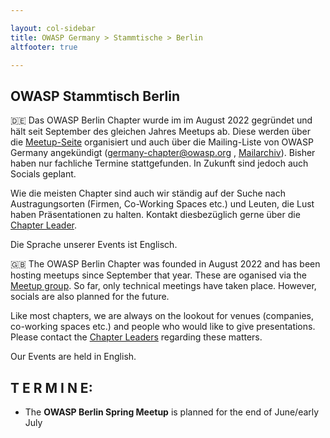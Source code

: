 ```yaml
---

layout: col-sidebar
title: OWASP Germany > Stammtische > Berlin
altfooter: true

---
```


## OWASP Stammtisch Berlin

🇩🇪 Das OWASP Berlin Chapter wurde im im August 2022 gegründet und hält seit September des gleichen Jahres Meetups ab. Diese werden über die [Meetup-Seite](https://www.meetup.com/owasp-berlin/) organisiert und auch über die Mailing-Liste von OWASP Germany angekündigt
([germany-chapter@owasp.org](mailto:germany-chapter@owasp.org) , [Mailarchiv](https://groups.google.com/a/owasp.org/forum/#!forum/germany-chapter)). Bisher haben nur fachliche Termine stattgefunden. In Zukunft sind jedoch auch Socials geplant.

Wie die meisten Chapter sind auch wir ständig auf der Suche nach Austragungsorten (Firmen, Co-Working Spaces etc.) und Leuten, die Lust haben Präsentationen zu halten. Kontakt diesbezüglich gerne über die [Chapter Leader](https://owasp.org/www-chapter-berlin/).

Die Sprache unserer Events ist Englisch. 

🇬🇧 The OWASP Berlin Chapter was founded in August 2022 and has been hosting meetups since September that year. These are oganised via the [Meetup group](https://www.meetup.com/owasp-berlin/). So far, only technical meetings have taken place. However, socials are also planned for the future.

Like most chapters, we are always on the lookout for venues (companies, co-working spaces etc.) and people who would like to give presentations. Please contact the [Chapter Leaders](https://owasp.org/www-chapter-berlin/) regarding these matters.

Our Events are held in English.


## **T E R M I N E:**
* The **OWASP Berlin Spring Meetup** is planned for the end of June/early July
